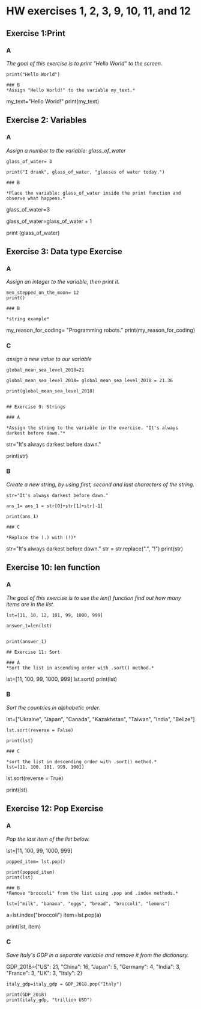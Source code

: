 # HW exercises 1, 2, 3, 9, 10, 11, and 12

## Exercise 1:Print

### A
*The goal of this exercise is to print "Hello World" to the screen.*

```
print("Hello World")

### B
*Assign "Hello World!" to the variable my_text.*

```
my_text="Hello World!"
print(my_text)

## Exercise 2: Variables

### A 

*Assign a number to the variable: glass_of_water*

```
glass_of_water= 3

print("I drank", glass_of_water, "glasses of water today.")

### B

*Place the variable: glass_of_water inside the print function and observe what happens.*

```
glass_of_water=3

glass_of_water=glass_of_water + 1

print (glass_of_water)

## Exercise 3: Data type Exercise

### A

*Assign an integer to the variable, then print it.*

```
men_stepped_on_the_moon= 12
print()

### B

*string example*

```
my_reason_for_coding= "Programming robots."
print(my_reason_for_coding)

### C

*assign a new value to our variable*

```
global_mean_sea_level_2018=21

global_mean_sea_level_2018= global_mean_sea_level_2018 = 21.36

print(global_mean_sea_level_2018)


## Exercise 9: Strings

### A

*Assign the string to the variable in the exercise. "It's always darkest before dawn."*

```
str="It's always darkest before dawn."

print(str)

### B

*Create a new string, by using first, second and last characters of the string.*

```
str="It's always darkest before dawn."

ans_1= ans_1 = str[0]+str[1]+str[-1]

print(ans_1)

### C

*Replace the (.) with (!)*

```
str="It's always darkest before dawn."
str = str.replace(".", "!")
print(str)

## Exercise 10: len function

### A

*The goal of this exercise is to use the len() function find out how many items are in the list.*

```
lst=[11, 10, 12, 101, 99, 1000, 999]

answer_1=len(lst)


print(answer_1)

## Exercise 11: Sort

### A
*Sort the list in ascending order with .sort() method.*

```
lst=[11, 100, 99, 1000, 999]
lst.sort()
print(lst)

### B
*Sort the countries in alphabetic order.*

lst=["Ukraine", "Japan", "Canada", "Kazakhstan", "Taiwan", "India", "Belize"]

```
lst.sort(reverse = False)

print(lst)

### C

*sort the list in descending order with .sort() method.*
lst=[11, 100, 101, 999, 1001]

```
lst.sort(reverse = True)

print(lst)

## Exercise 12: Pop Exercise

### A
*Pop the last item of the list below.*

lst=[11, 100, 99, 1000, 999]

```
popped_item= lst.pop()
 
print(popped_item)
print(lst)

### B
*Remove "broccoli" from the list using .pop and .index methods.*

lst=["milk", "banana", "eggs", "bread", "broccoli", "lemons"]

```
a=lst.index("broccoli")
item=lst.pop(a)

print(lst, item)

### C
*Save Italy's GDP in a separate variable and remove it from the dictionary.*

GDP_2018={"US": 21, "China": 16, "Japan": 5, "Germany": 4, "India": 3, "France": 3, "UK": 3, "Italy": 2}

```
italy_gdp=italy_gdp = GDP_2018.pop("Italy")

print(GDP_2018)
print(italy_gdp, "trillion USD")
